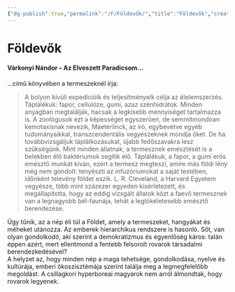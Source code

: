 ```yaml
---
{"dg-publish":true,"permalink":"/F/Földevők/","title":"Földevők","created":"2023-10-21T04:05","updated":"2024-10-25T18:50"}
---
```



# Földevők

#### Várkonyi Nándor – Az Elveszett Paradicsom...

...című könyvében a termeszeknél írja:  
> A bolyon kívüli expedícióik és teljesítményeik célja az élelemszerzés. Táplálékuk: fapor, cellulóze, gumi, azaz szénhidrátok. Minden anyagban megtalálják, hacsak a legkisebb mennyiséget tartalmazza is. A zoológusok ezt a képességet egyszerűen, de semmitmondóan kemotaxisnak nevezik, Maeterlinck, az író, egybevetve egyéb tudományaikkal, transzcendentális vegyészeknek mondja őket. De ha továbbvizsgáljuk táplálkozásukat, újabb fedőszavakra lesz szükségünk. Mint minden állatnak, a termesznek emésztését is a belekben élő baktériumok segítik elő. Táplálékuk, a fapor, a gumi erős emésztő munkát kíván, ezért a termesz megteszi, amire más földi lény még nem gondolt: tenyészti az infuzóriumokat a saját testében, időnként televény földet eszik. L. R. Cleveland, a Harvard Egyetem vegyésze, több mint százezer egyeden kísérletezett, és megállapította, hogy az eddig vizsgált állatok közt a faevő termesznek van a legnagyobb bél-faunája, tehát a legtökéletesebb emésztő berendezése.  

Úgy tűnik, az a nép éli túl a Földet, amely a termeszeket, hangyákat és méheket utánozza. Az emberek hierarchikus rendszere is hasonló. Sőt, van olyan gondolkodó, aki szerint a demokratizmus és egyenlőség káros: talán éppen azért, mert ellentmond a fentebb felsorolt rovarok társadalmi berendezkedésével?  
A helyzet az, hogy minden nép a maga tehetsége, gondolkodása, nyelve és kultúrája, emberi ökoszisztémája szerint találja meg a legmegfelelőbb megoldást. A csillagkori hyperboreai magyarok nem arról álmondtak, hogy rovarok legyenek.  
